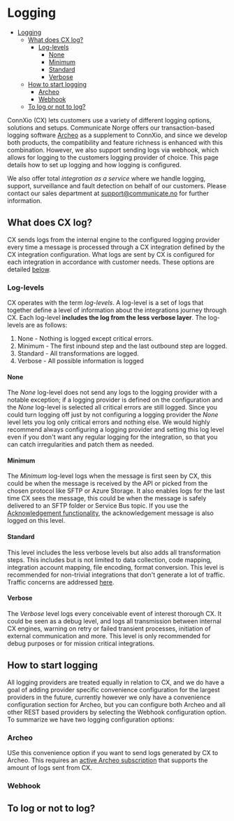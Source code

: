 
# Logging

- [Logging](#logging)
  - [What does CX log?](#what-does-cx-log)
    - [Log-levels](#log-levels)
      - [None](#none)
      - [Minimum](#minimum)
      - [Standard](#standard)
      - [Verbose](#verbose)
  - [How to start logging](#how-to-start-logging)
    - [Archeo](#archeo)
    - [Webhook](#webhook)
  - [To log or not to log?](#to-log-or-not-to-log)

ConnXio (CX) lets customers use a variety of different logging options, solutions and setups. Communicate Norge offers our transaction-based logging software [Archeo](https://www.archeo.no/) as a supplement to ConnXio, and since we develop both products, the compatibility and feature richness is enhanced with this combination. However, we also support sending logs via webhook, which allows for logging to the customers logging provider of choice. This page details how to set up logging and how logging is configured.

We also offer total *integration as a service* where we handle logging, support, surveillance and fault detection on behalf of our customers. Please contact our sales department at <support@communicate.no> for further information.

## What does CX log?

CX sends logs from the internal engine to the configured logging provider every time a message is processed through a CX integration defined by the CX integration configuration. What logs are sent by CX is configured for each integration in accordance with customer needs. These options are detailed [below](#how-to-start-logging).

### Log-levels

CX operates with the term *log-levels*. A log-level is a set of logs that together define a level of information about the integrations journey through CX. Each log-level **includes the log from the less verbose layer**. The log-levels are as follows:

1. None - Nothing is logged except critical errors.
2. Minimum - The first inbound step and the last outbound step are logged.
3. Standard - All transformations are logged.
4. Verbose - All possible information is logged

#### None

The *None* log-level does not send any logs to the logging provider with a notable exception; if a logging provider is defined on the configuration and the *None* log-level is selected all critical errors are still logged. Since you could turn logging off just by not configuring a logging provider the *None* level lets you log only critical errors and nothing else. We would highly recommend always configuring a logging provider and setting this log level even if you don't want any regular logging for the integration, so that you can catch irregularities and patch them as needed.

#### Minimum

The *Minimum* log-level logs when the message is first seen by CX, this could be when the message is received by the API or picked from the chosen protocol like SFTP or Azure Storage. It also enables logs for the last time CX sees the message, this could be when the message is safely delivered to an SFTP folder or Service Bus topic. If you use the [Acknowledgement functionality](Adapters/Outbound/Acknowledgment.md), the acknowledgement message is also logged on this level.

#### Standard

This level includes the less verbose levels but also adds all transformation steps. This includes but is not limited to data collection, code mapping, integration account mapping, file encoding, format conversion. This level is recommended for non-trivial integrations that don't generate a lot of traffic. Traffic concerns are addressed [here](#to-log-or-not-to-log).

#### Verbose

The *Verbose* level logs every conceivable event of interest thorough CX. It could be seen as a debug level, and logs all transmission between internal CX engines, warning on retry or failed transient processes, initiation of external communication and more. This level is only recommended for debug purposes or for mission critical integrations.

## How to start logging

All logging providers are treated equally in relation to CX, and we do have a goal of adding provider specific convenience configuration for the largest providers in the future, currently however we only have a convenience configuration section for Archeo, but you can configure both Archeo and all other REST based providers by selecting the Webhook configuration option. To summarize we have two logging configuration options:

### Archeo

USe this convenience option if you want to send logs generated by CX to Archeo. This requires an [active Archeo subscription](https://www.archeo.no/pricing) that supports the amount of logs sent from CX. 

### Webhook

## To log or not to log?
